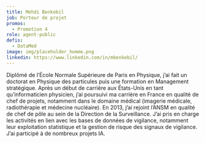 ```yaml
---
title: Mehdi Benkebil
job: Porteur de projet
promos:
  - Promotion 4
role: agent-public
defis:
  - DataMed
image: img/placeholder_homme.png
linkedin: https://www.linkedin.com/in/mbenkebil/
---
```

Diplômé de l’École Normale Supérieure de Paris en Physique, j’ai fait un doctorat en Physique des particules puis une formation en Management stratégique. Après un début de carrière aux États-Unis en tant qu’informaticien physicien, j’ai poursuivi ma carrière en France en qualité de chef de projets, notamment dans le domaine médical (imagerie médicale, radiothérapie et médecine nucléaire). En 2013, j’ai rejoint l’ANSM en qualité de chef de pôle au sein de la Direction de la Surveillance. J’ai pris en charge les activités en lien avec les bases de données de vigilance, notamment leur exploitation statistique et la gestion de risque des signaux de vigilance. J’ai participé à de nombreux projets IA.
